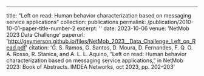 ---
title: "Left on read: Human behavior characterization based on messaging service applications"
collection: publications
permalink: /publication/2010-10-01-paper-title-number-2
excerpt: ''
date: 2023-10-06
venue: 'NetMob 2023 Data Challenge'
paperurl: 'http://geymerson.github.io/files/NetMob_2023__Data_Challenge_Left_on_Read.pdf'
citation: 'G. S. Ramos, G. Santos, D. Moura, D. Fernandes, F. Q. O. A. Rosso, R. Stanica, and A. L. L. Aquino, “Left on read: Human behavior characterization based on messaging service applications,” in NetMob 2023: Book of Abstracts. IMDEA Networks, oct 2023, pp. 202–203'